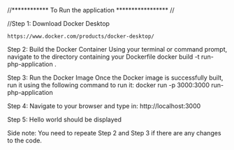  
//************ To Run the application ***************** // 

//Step 1: Download Docker Desktop 

    https://www.docker.com/products/docker-desktop/

Step 2: Build the Docker Container
Using your terminal or command prompt, navigate to the directory containing your Dockerfile 
    docker build -t run-php-application .

Step 3: Run the Docker Image
Once the Docker image is successfully built, run it using the following command to run it: 
    docker run -p 3000:3000 run-php-application
    
    
Step 4: 
Navigate to your browser and type in: 
    http://localhost:3000
    
Step 5: 
    Hello world should be displayed
    



Side note: 
    You need to repeate Step 2 and Step 3 if there are any changes to the code.